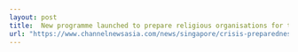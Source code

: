 ```yaml
---
layout: post
title:  New programme launched to prepare religious organisations for terror threats
url: "https://www.channelnewsasia.com/news/singapore/crisis-preparedness-religious-organisations-programme-terror-12261622"
---
```


